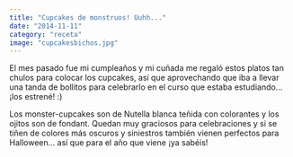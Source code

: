 ```yaml
---
title: "Cupcakes de monstruos! Uuhh..."
date: "2014-11-11"
category: "receta"
image: "cupcakesbichos.jpg"
---
```


El mes pasado fue mi cumpleaños y mi cuñada me regaló estos platos tan chulos para colocar los cupcakes, así que aprovechando que iba a llevar una tanda de bollitos para celebrarlo en el curso que estaba estudiando... ¡los estrené! :)

Los monster-cupcakes son de Nutella blanca teñida con colorantes y los ojitos son de fondant. Quedan muy graciosos para celebraciones y si se tiñen de colores más oscuros y siniestros también vienen perfectos para Halloween... así que para el año que viene ¡ya sabéis!
